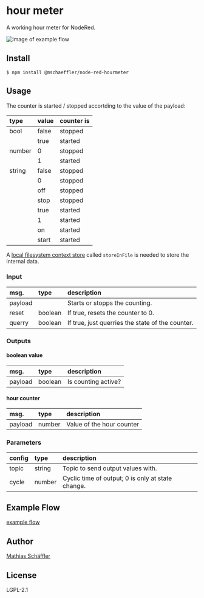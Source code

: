 # hour meter

A working hour meter for NodeRed.

![image of example flow](https://github.com/m-schaeffler/node-red-my-nodes/raw/main/node-red-hourmeter/examples/hourmeter.png)

## Install

```
$ npm install @mschaeffler/node-red-hourmeter
```

## Usage

The counter is started / stopped accortding to the value of the payload:

|type|value|counter is|
|:---|:----|:--------------|
|bool|false|stopped|
||true|started|
|number|0|stopped|
||1|started|
|string|false|stopped|
||0|stopped|
||off|stopped|
||stop|stopped|
||true|started|
||1|started|
||on|started|
||start|started|

A [local filesystem context store](https://nodered.org/docs/user-guide/context#saving-context-data-to-the-file-system)  called `storeInFile` is needed to store the internal data.

### Input

|msg.    | type   | description                       |
|:-------|:-------|:----------------------------------|
|payload | | Starts or stopps the counting. |
|reset   |boolean |If true, resets the counter to 0.|
|querry  |boolean |If true, just querries the state of the counter.|

### Outputs

#### boolean value

|msg.    | type   | description                       |
|:-------|:-------|:----------------------------------|
|payload | boolean | Is counting active?|

#### hour counter

|msg.    | type   | description                       |
|:-------|:-------|:----------------------------------|
|payload | number | Value of the hour counter|

### Parameters

|config| type   | description                       |
|:-----|:-------|:----------------------------------|
|topic| string | Topic to send output values with.|
|cycle| number |Cyclic time of output; 0 is only at state change.|

## Example Flow

[example flow](https://github.com/m-schaeffler/node-red-my-nodes/raw/main/node-red-hourmeter/examples/hourmeter.json)

## Author

[Mathias Schäffler](https://github.com/m-schaeffler)

## License

LGPL-2.1
